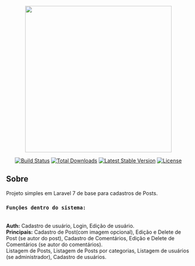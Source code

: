 <p align="center"><a href="https://laravel.com" target="_blank"><img src="https://raw.githubusercontent.com/laravel/art/master/logo-lockup/5%20SVG/2%20CMYK/1%20Full%20Color/laravel-logolockup-cmyk-red.svg" width="400"></a></p>

<p align="center">
<a href="https://travis-ci.org/laravel/framework"><img src="https://travis-ci.org/laravel/framework.svg" alt="Build Status"></a>
<a href="https://packagist.org/packages/laravel/framework"><img src="https://poser.pugx.org/laravel/framework/d/total.svg" alt="Total Downloads"></a>
<a href="https://packagist.org/packages/laravel/framework"><img src="https://poser.pugx.org/laravel/framework/v/stable.svg" alt="Latest Stable Version"></a>
<a href="https://packagist.org/packages/laravel/framework"><img src="https://poser.pugx.org/laravel/framework/license.svg" alt="License"></a>
</p>

## Sobre

Projeto simples em Laravel 7 de base para cadastros de Posts.

### `Funções dentro do sistema:`
<br/>
<strong>Auth:</strong> Cadastro de usuário, Login, Edição de usuário.

<br/>
<strong>Principais:</strong> Cadastro de Post(com imagem opcional), Edição e Delete de Post (se autor do post), Cadastro de Comentários, Edição e Delete de Comentários (se autor do comentários).

<br/>
Listagem de Posts, Listagem de Posts por categorias, Listagem de usuários (se administrador), Cadastro de usuários.
